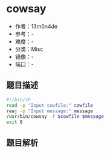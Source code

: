 # cowsay

- 作者：13m0n4de
- 参考：-
- 难度：-
- 分类：Misc
- 镜像：-
- 端口：-

## 题目描述

```bash
#!/bin/sh
read -p "Input cowfile:" cowfile
reaj -p "Input message:" message
/usr/bin/cowsay -f $cowfile $message
exit 0
```

## 题目解析

<analysis>
